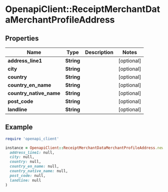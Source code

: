 # OpenapiClient::ReceiptMerchantDataMerchantProfileAddress

## Properties

| Name | Type | Description | Notes |
| ---- | ---- | ----------- | ----- |
| **address_line1** | **String** |  | [optional] |
| **city** | **String** |  | [optional] |
| **country** | **String** |  | [optional] |
| **country_en_name** | **String** |  | [optional] |
| **country_native_name** | **String** |  | [optional] |
| **post_code** | **String** |  | [optional] |
| **landline** | **String** |  | [optional] |

## Example

```ruby
require 'openapi_client'

instance = OpenapiClient::ReceiptMerchantDataMerchantProfileAddress.new(
  address_line1: null,
  city: null,
  country: null,
  country_en_name: null,
  country_native_name: null,
  post_code: null,
  landline: null
)
```

